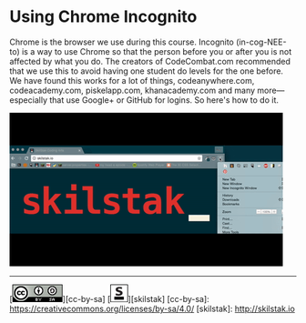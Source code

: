 # Using Chrome Incognito

Chrome is the browser we use during this course. Incognito
(in-cog-NEE-to) is a way to use Chrome so that the person before
you or after you is not affected by what you do. The creators of
CodeCombat.com recommended that we use this to avoid having one
student do levels for the one before. We have found this works for
a lot of things, codeanywhere.com, codeacademy.com, piskelapp.com,
khanacademy.com and many more—especially that use Google+ or GitHub
for logins. So here's how to do it.

![incognito](assets/incognito.gif)
 
---
[![cc-by-sa](/assets/cc-by-sa.png)][cc-by-sa]
[![skilstak](/assets/skilstak-logo-bw.png)][skilstak]
[cc-by-sa]: https://creativecommons.org/licenses/by-sa/4.0/
[skilstak]: http://skilstak.io

